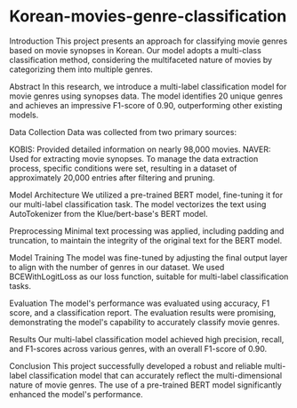# Korean-movies-genre-classification
Introduction
This project presents an approach for classifying movie genres based on movie synopses in Korean. Our model adopts a multi-class classification method, considering the multifaceted nature of movies by categorizing them into multiple genres.

Abstract
In this research, we introduce a multi-label classification model for movie genres using synopses data. The model identifies 20 unique genres and achieves an impressive F1-score of 0.90, outperforming other existing models.

Data Collection
Data was collected from two primary sources:

KOBIS: Provided detailed information on nearly 98,000 movies.
NAVER: Used for extracting movie synopses.
To manage the data extraction process, specific conditions were set, resulting in a dataset of approximately 20,000 entries after filtering and pruning.

Model Architecture
We utilized a pre-trained BERT model, fine-tuning it for our multi-label classification task. The model vectorizes the text using AutoTokenizer from the Klue/bert-base's BERT model.

Preprocessing
Minimal text processing was applied, including padding and truncation, to maintain the integrity of the original text for the BERT model.

Model Training
The model was fine-tuned by adjusting the final output layer to align with the number of genres in our dataset. We used BCEWithLogitLoss as our loss function, suitable for multi-label classification tasks.

Evaluation
The model's performance was evaluated using accuracy, F1 score, and a classification report. The evaluation results were promising, demonstrating the model's capability to accurately classify movie genres.

Results
Our multi-label classification model achieved high precision, recall, and F1-scores across various genres, with an overall F1-score of 0.90.

Conclusion
This project successfully developed a robust and reliable multi-label classification model that can accurately reflect the multi-dimensional nature of movie genres. The use of a pre-trained BERT model significantly enhanced the model's performance.
